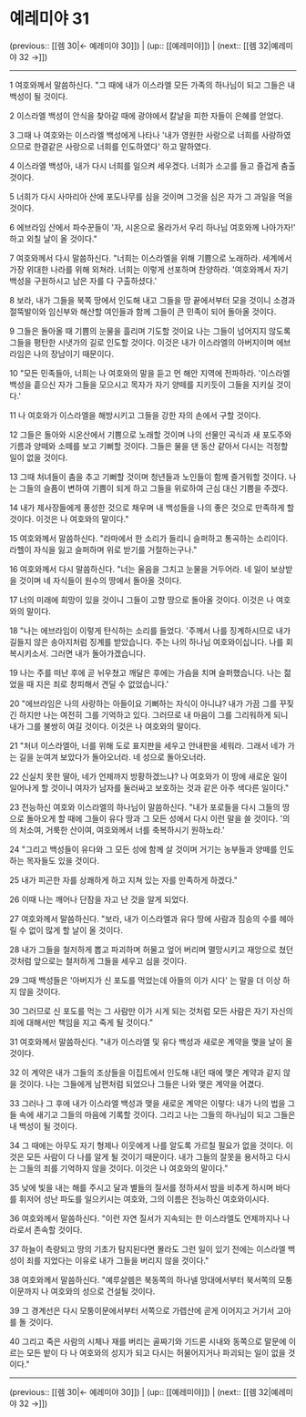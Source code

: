 # 예레미야 31

(previous:: [[렘 30|← 예레미야 30]]) | (up:: [[예레미야]]) | (next:: [[렘 32|예레미야 32 →]])

***




1 
여호와께서 말씀하신다. "그 때에 내가 이스라엘 모든 가족의 하나님이 되고 그들은 내 백성이 될 것이다. 



2 
이스라엘 백성이 안식을 찾아갈 때에 광야에서 칼날을 피한 자들이 은혜를 얻었다. 



3 
그때 나 여호와는 이스라엘 백성에게 나타나 '내가 영원한 사랑으로 너희를 사랑하였으므로 한결같은 사랑으로 너희를 인도하였다' 하고 말하였다. 



4 
이스라엘 백성아, 내가 다시 너희를 일으켜 세우겠다. 너희가 소고를 들고 즐겁게 춤출 것이다. 



5 
너희가 다시 사마리아 산에 포도나무를 심을 것이며 그것을 심은 자가 그 과일을 먹을 것이다. 



6 
에브라임 산에서 파수꾼들이 '자, 시온으로 올라가서 우리 하나님 여호와께 나아가자!' 하고 외칠 날이 올 것이다." 



7 
여호와께서 다시 말씀하신다. "너희는 이스라엘을 위해 기쁨으로 노래하라. 세계에서 가장 위대한 나라를 위해 외쳐라. 너희는 이렇게 선포하며 찬양하라. '여호와께서 자기 백성을 구원하시고 남은 자를 다 구출하셨다.' 



8 
보라, 내가 그들을 북쪽 땅에서 인도해 내고 그들을 땅 끝에서부터 모을 것이니 소경과 절뚝발이와 임신부와 해산할 여인들과 함께 그들이 큰 민족이 되어 돌아올 것이다. 



9 
그들은 돌아올 때 기쁨의 눈물을 흘리며 기도할 것이요 나는 그들이 넘어지지 않도록 그들을 평탄한 시냇가의 길로 인도할 것이다. 이것은 내가 이스라엘의 아버지이며 에브라임은 나의 장남이기 때문이다. 



10 
"모든 민족들아, 너희는 나 여호와의 말을 듣고 먼 해안 지역에 전파하라. '이스라엘 백성을 흩으신 자가 그들을 모으시고 목자가 자기 양떼를 지키듯이 그들을 지키실 것이다.' 



11 
나 여호와가 이스라엘을 해방시키고 그들을 강한 자의 손에서 구할 것이다. 



12 
그들은 돌아와 시온산에서 기쁨으로 노래할 것이며 나의 선물인 곡식과 새 포도주와 기름과 양떼와 소떼를 보고 기뻐할 것이다. 그들은 물을 댄 동산 같아서 다시는 걱정할 일이 없을 것이다. 



13 
그때 처녀들이 춤을 추고 기뻐할 것이며 청년들과 노인들이 함께 즐거워할 것이다. 나는 그들의 슬픔이 변하여 기쁨이 되게 하고 그들을 위로하여 근심 대신 기쁨을 주겠다. 



14 
내가 제사장들에게 풍성한 것으로 채우며 내 백성들을 나의 좋은 것으로 만족하게 할 것이다. 이것은 나 여호와의 말이다." 



15 
여호와께서 말씀하신다. "라마에서 한 소리가 들리니 슬퍼하고 통곡하는 소리이다. 라헬이 자식을 잃고 슬퍼하며 위로 받기를 거절하는구나." 



16 
여호와께서 다시 말씀하신다. "너는 울음을 그치고 눈물을 거두어라. 네 일이 보상받을 것이며 네 자식들이 원수의 땅에서 돌아올 것이다. 



17 
너의 미래에 희망이 있을 것이니 그들이 고향 땅으로 돌아올 것이다. 이것은 나 여호와의 말이다. 



18 
"나는 에브라임이 이렇게 탄식하는 소리를 들었다. '주께서 나를 징계하시므로 내가 길들지 않은 송아지처럼 징계를 받았습니다. 주는 나의 하나님 여호와이십니다. 나를 회복시키소서. 그러면 내가 돌아가겠습니다. 



19 
나는 주를 떠난 후에 곧 뉘우쳤고 깨달은 후에는 가슴을 치며 슬퍼했습니다. 나는 젊었을 때 지은 죄로 창피해서 견딜 수 없었습니다.' 



20 
"에브라임은 나의 사랑하는 아들이요 기뻐하는 자식이 아니냐? 내가 가끔 그를 꾸짖긴 하지만 나는 여전히 그를 기억하고 있다. 그러므로 내 마음이 그를 그리워하게 되니 내가 그를 불쌍히 여길 것이다. 이것은 나 여호와의 말이다. 



21 
"처녀 이스라엘아, 너를 위해 도로 표지판을 세우고 안내판을 세워라. 그래서 네가 가는 길을 눈여겨 보았다가 돌아오너라. 네 성으로 돌아오너라. 



22 
신실치 못한 딸아, 네가 언제까지 방황하겠느냐? 나 여호와가 이 땅에 새로운 일이 일어나게 할 것이니 여자가 남자를 둘러싸고 보호하는 것과 같은 아주 색다른 일이다." 



23 
전능하신 여호와 이스라엘의 하나님이 말씀하신다. "내가 포로들을 다시 그들의 땅으로 돌아오게 할 때에 그들이 유다 땅과 그 모든 성에서 다시 이런 말을 쓸 것이다. '의의 처소여, 거룩한 산이여, 여호와께서 너를 축복하시기 원하노라.' 



24 
"그리고 백성들이 유다와 그 모든 성에 함께 살 것이며 거기는 농부들과 양떼를 인도하는 목자들도 있을 것이다. 



25 
내가 피곤한 자를 상쾌하게 하고 지쳐 있는 자를 만족하게 하겠다." 



26 
이때 나는 깨어나 단잠을 자고 난 것을 알게 되었다. 



27 
여호와께서 말씀하신다. "보라, 내가 이스라엘과 유다 땅에 사람과 짐승의 수를 헤아릴 수 없이 많게 할 날이 올 것이다. 



28 
내가 그들을 철저하게 뽑고 파괴하며 허물고 엎어 버리며 멸망시키고 재앙으로 쳤던 것처럼 앞으로는 철저하게 그들을 세우고 심을 것이다. 



29 
그때 백성들은 '아버지가 신 포도를 먹었는데 아들의 이가 시다' 는 말을 더 이상 하지 않을 것이다. 



30 
그러므로 신 포도를 먹는 그 사람만 이가 시게 되는 것처럼 모든 사람은 자기 자신의 죄에 대해서만 책임을 지고 죽게 될 것이다." 



31 
여호와께서 말씀하신다. "내가 이스라엘 및 유다 백성과 새로운 계약을 맺을 날이 올 것이다. 



32 
이 계약은 내가 그들의 조상들을 이집트에서 인도해 내던 때에 맺은 계약과 같지 않을 것이다. 나는 그들에게 남편처럼 되었으나 그들은 나와 맺은 계약을 어겼다. 



33 
그러나 그 후에 내가 이스라엘 백성과 맺을 새로운 계약은 이렇다: 내가 나의 법을 그들 속에 새기고 그들의 마음에 기록할 것이다. 그리고 나는 그들의 하나님이 되고 그들은 내 백성이 될 것이다. 



34 
그 때에는 아무도 자기 형제나 이웃에게 나를 알도록 가르칠 필요가 없을 것이다. 이것은 모든 사람이 다 나를 알게 될 것이기 때문이다. 내가 그들의 잘못을 용서하고 다시는 그들의 죄를 기억하지 않을 것이다. 이것은 나 여호와의 말이다." 



35 
낮에 빛을 내는 해를 주시고 달과 별들의 질서를 정하셔서 밤을 비추게 하시며 바다를 휘저어 성난 파도를 일으키시는 여호와, 그의 이름은 전능하신 여호와이시다. 



36 
여호와께서 말씀하신다. "이런 자연 질서가 지속되는 한 이스라엘도 언제까지나 나라로서 존속할 것이다. 



37 
하늘이 측량되고 땅의 기초가 탐지된다면 몰라도 그런 일이 있기 전에는 이스라엘 백성이 죄를 지었다는 이유로 내가 그들을 버리지 않을 것이다." 



38 
여호와께서 말씀하신다. "예루살렘은 북동쪽의 하나넬 망대에서부터 북서쪽의 모퉁이문까지 나 여호와의 성으로 건설될 것이다. 



39 
그 경계선은 다시 모퉁이문에서부터 서쪽으로 가렙산에 곧게 이어지고 거기서 고아를 돌 것이다. 



40 
그리고 죽은 사람의 시체나 재를 버리는 골짜기와 기드론 시내와 동쪽으로 말문에 이르는 모든 밭이 다 나 여호와의 성지가 되고 다시는 허물어지거나 파괴되는 일이 없을 것이다."

***

(previous:: [[렘 30|← 예레미야 30]]) | (up:: [[예레미야]]) | (next:: [[렘 32|예레미야 32 →]])
